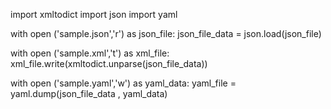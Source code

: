 import xmltodict
import json
import yaml

with open ('sample.json','r') as json_file:
    json_file_data = json.load(json_file)

with open ('sample.xml','t') as xml_file:
    xml_file.write(xmltodict.unparse(json_file_data))
    
with open ('sample.yaml','w') as yaml_data:
    yaml_file = yaml.dump(json_file_data , yaml_data)
    
